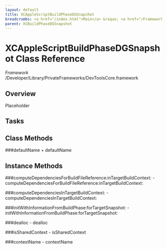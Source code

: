 ```yaml
---
layout: default
title: XCAppleScriptBuildPhaseDGSnapshot
breadcrumbs: <a href="/index.html">Main</a> &raquo; <a href="/Frameworks.html">Framework</a> &raquo; <a href="/Frameworks/DevToolsCore.html">DevToolsCore</a> &raquo; XCAppleScriptBuildPhaseDGSnapshot
parent: XCBuildPhaseDGSnapshot 
---
```

# XCAppleScriptBuildPhaseDGSnapshot Class Reference

*Framework* /Developer/Library/PrivateFrameworks/DevToolsCore.framework

## Overview

Placeholder

## Tasks

## Class Methods

<a name="+defaultName"></a>
###defaultName
    + defaultName

## Instance Methods

<a name="-computeDependenciesForBuildFileReference:inTargetBuildContext:"></a>
###computeDependenciesForBuildFileReference:inTargetBuildContext:
    - computeDependenciesForBuildFileReference:inTargetBuildContext:

<a name="-computeDependenciesInTargetBuildContext:"></a>
###computeDependenciesInTargetBuildContext:
    - computeDependenciesInTargetBuildContext:

<a name="-initWithInformationFromBuildPhase:forTargetSnapshot:"></a>
###initWithInformationFromBuildPhase:forTargetSnapshot:
    - initWithInformationFromBuildPhase:forTargetSnapshot:

<a name="-dealloc"></a>
###dealloc
    - dealloc

<a name="-isSharedContext"></a>
###isSharedContext
    - isSharedContext

<a name="-contextName"></a>
###contextName
    - contextName


